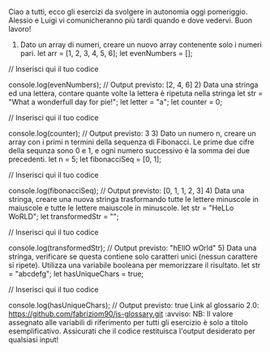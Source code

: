<!-------------------------
    CONSEGNA ESERCIZIO
-------------------------->
Ciao a tutti, ecco gli esercizi da svolgere in autonomia oggi pomeriggio. Alessio e Luigi vi comunicheranno più tardi quando e dove vedervi.
Buon lavoro!
1) Dato un array di numeri, creare un nuovo array contenente solo i numeri pari.
let arr = [1, 2, 3, 4, 5, 6];
let evenNumbers = [];

// Inserisci qui il tuo codice

console.log(evenNumbers); // Output previsto: [2, 4, 6]
2) Data una stringa ed una lettera, contare quante volte la lettera è ripetuta nella stringa
let str = "What a wonderfull day for pie!";
let letter = "a";
let counter = 0;

// Inserisci qui il tuo codice

console.log(counter); // Output previsto: 3
3) Dato un numero n, creare un array con i primi n termini della sequenza di Fibonacci. Le prime due cifre della sequnza sono 0 e 1, e ogni numero successivo è la somma dei due precedenti.
let n = 5;
let fibonacciSeq = [0, 1];

// Inserisci qui il tuo codice

console.log(fibonacciSeq); // Output previsto: [0, 1, 1, 2, 3]
4) Data una stringa, creare una nuova stringa trasformando tutte le lettere minuscole in maiuscole e tutte le lettere maiuscole in minuscole.
let str = "HeLLo WoRLD";
let transformedStr = "";

// Inserisci qui il tuo codice

console.log(transformedStr); // Output previsto: "hEllO wOrld"
5) Data una stringa, verificare se questa contiene solo caratteri unici (nessun carattere si ripete). Utilizza una variabile booleana per memorizzare il risultato.
let str = "abcdefg";
let hasUniqueChars = true;

// Inserisci qui il tuo codice

console.log(hasUniqueChars); // Output previsto: true
Link al glossario 2.0: https://github.com/fabriziom90/js-glossary.git
:avviso: NB: Il valore assegnato alle variabili di riferimento per tutti gli esercizio è solo a titolo esemplificativo. Assicurati che il codice restituisca l'output desiderato per qualsiasi input!